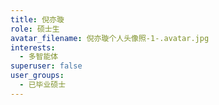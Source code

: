 ```yaml
---
title: 倪亦璇
role: 硕士生
avatar_filename: 倪亦璇个人头像照-1-.avatar.jpg
interests:
  - 多智能体
superuser: false
user_groups:
  - 已毕业硕士
---
```

